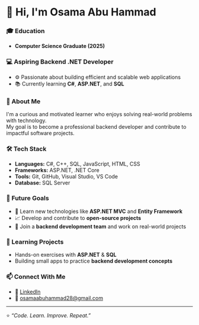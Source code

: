 # 👋 Hi, I'm Osama Abu Hammad

### 🎓 Education
- **Computer Science Graduate (2025)**

### 💻 Aspiring Backend .NET Developer
- ⚙️ Passionate about building efficient and scalable web applications  
- 📚 Currently learning **C#**, **ASP.NET**, and **SQL**

### 🧠 About Me
I'm a curious and motivated learner who enjoys solving real-world problems with technology.  
My goal is to become a professional backend developer and contribute to impactful software projects.

### 🛠️ Tech Stack
- **Languages:** C#, C++, SQL, JavaScript, HTML, CSS  
- **Frameworks:** ASP.NET, .NET Core  
- **Tools:** Git, GitHub, Visual Studio, VS Code  
- **Database:** SQL Server

### 🎯 Future Goals
- 🌱 Learn new technologies like **ASP.NET MVC** and **Entity Framework**  
- 📈 Develop and contribute to **open-source projects**  
- 💼 Join a **backend development team** and work on real-world projects

### 💼 Learning Projects
- Hands-on exercises with **ASP.NET** & **SQL**  
- Building small apps to practice **backend development concepts**

### 📫 Connect With Me
- 💼 [LinkedIn](https://www.linkedin.com/in/osama-abu-hammad-54232a215)  
- 📧 osamaabuhammad28@gmail.com

---

⭐ *“Code. Learn. Improve. Repeat.”*


